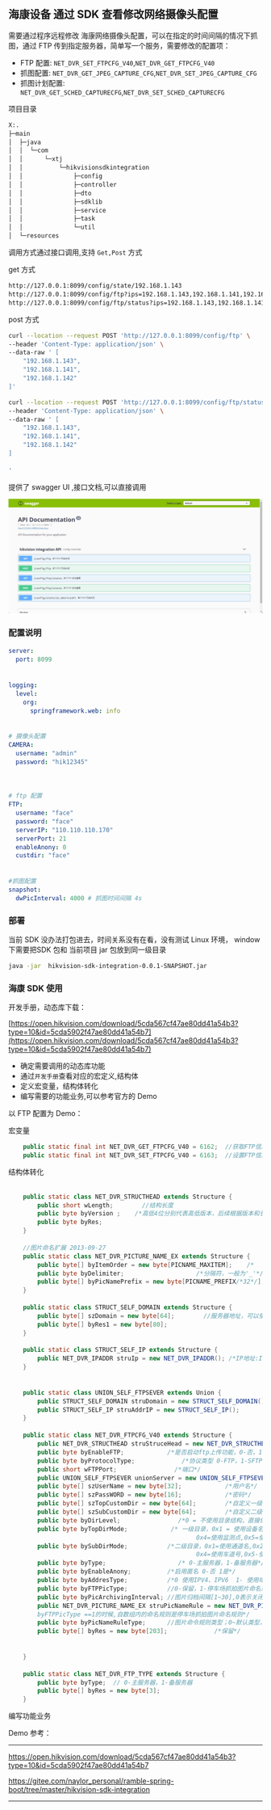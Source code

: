 
## 海康设备 通过 SDK 查看修改网络摄像头配置

需要通过程序远程修改 海康网络摄像头配置，可以在指定的时间间隔的情况下抓图，通过 FTP 传到指定服务器，简单写一个服务，需要修改的配置项：


+ FTP 配置: `NET_DVR_SET_FTPCFG_V40`,`NET_DVR_GET_FTPCFG_V40`
+ 抓图配置: `NET_DVR_GET_JPEG_CAPTURE_CFG`,`NET_DVR_SET_JPEG_CAPTURE_CFG`
+ 抓图计划配置: `NET_DVR_GET_SCHED_CAPTURECFG`,`NET_DVR_SET_SCHED_CAPTURECFG`

项目目录

```bash
X:.
├─main
│  ├─java
│  │  └─com
│  │      └─xtj
│  │          └─hikvisionsdkintegration
│  │              ├─config
│  │              ├─controller
│  │              ├─dto
│  │              ├─sdklib
│  │              ├─service
│  │              ├─task
│  │              └─util
│  └─resources

```

调用方式通过接口调用,支持 `Get,Post` 方式


get 方式
```bash
http://127.0.0.1:8099/config/state/192.168.1.143
http://127.0.0.1:8099/config/ftp?ips=192.168.1.143,192.168.1.141,192.168.1.142
http://127.0.0.1:8099/config/ftp/status?ips=192.168.1.143,192.168.1.141,192.168.1.142
```
post 方式
```bash
curl --location --request POST 'http://127.0.0.1:8099/config/ftp' \
--header 'Content-Type: application/json' \
--data-raw ' [
    "192.168.1.143",
    "192.168.1.141",
    "192.168.1.142"
]'
```

```bash
curl --location --request POST 'http://127.0.0.1:8099/config/ftp/status' \
--header 'Content-Type: application/json' \
--data-raw ' [
    "192.168.1.143",
    "192.168.1.141",
    "192.168.1.142"
]

'
```

提供了 swagger UI ,接口文档,可以直接调用

![swagger UI ](./file/20231012024029.png)


### 配置说明

```yaml
server:
  port: 8099


logging:
  level:
    org:
      springframework.web: info


# 摄像头配置
CAMERA:
  username: "admin"
  password: "hik12345"



# ftp 配置
FTP:
  username: "face"
  password: "face"
  serverIP: "110.110.110.170"
  serverPort: 21
  enableAnony: 0
  custdir: "face"


#抓图配置
snapshot:
  dwPicInterval: 4000 # 抓图时间间隔 4s

```



### 部署

当前 SDK 没办法打包进去，时间关系没有在看，没有测试 Linux 环境， window 下需要把SDK 包和 当前项目 jar 包放到同一级目录
```bash
java -jar  hikvision-sdk-integration-0.0.1-SNAPSHOT.jar
```

### 海康 SDK 使用

开发手册，动态库下载：


[https://open.hikvision.com/download/5cda567cf47ae80dd41a54b3?type=10&id=5cda5902f47ae80dd41a54b7](https://open.hikvision.com/download/5cda567cf47ae80dd41a54b3?type=10&id=5cda5902f47ae80dd41a54b7)

+ 确定需要调用的动态库功能
+ 通过`开发手册`查看对应的宏定义,结构体
+ 定义宏变量，结构体转化
+ 编写需要的功能业务,可以参考官方的 Demo 


以 FTP 配置为 Demo：

宏变量

```java
    public static final int NET_DVR_GET_FTPCFG_V40 = 6162;  //获取FTP信息
    public static final int NET_DVR_SET_FTPCFG_V40 = 6163;  //设置FTP信息
```

结构体转化

```java

    public static class NET_DVR_STRUCTHEAD extends Structure {
        public short wLength;        //结构长度
        public byte byVersion ;    /*高低4位分别代表高低版本，后续根据版本和长度进行扩展，不同的版本的长度进行限制*/
        public byte byRes;
    }

    //图片命名扩展 2013-09-27
    public static class NET_DVR_PICTURE_NAME_EX extends Structure {
        public byte[] byItemOrder = new byte[PICNAME_MAXITEM];    /*    桉数组定义文件命名的规则 */
        public byte byDelimiter;                    /*分隔符，一般为'_'*/
        public byte[] byPicNamePrefix = new byte[PICNAME_PREFIX/*32*/];  //图片名自定义前缀
    }

    public static class STRUCT_SELF_DOMAIN extends Structure {
        public byte[] szDomain = new byte[64];        //服务器地址，可以使IPv4 IPv6或是域名
        public byte[] byRes1 = new byte[80];
    }

    public static class STRUCT_SELF_IP extends Structure {
        public NET_DVR_IPADDR struIp = new NET_DVR_IPADDR(); /*IP地址:IPv4 IPv6地址, 144字节*/
    }


    public static class UNION_SELF_FTPSEVER extends Union {
        public STRUCT_SELF_DOMAIN struDomain = new STRUCT_SELF_DOMAIN();
        public STRUCT_SELF_IP struAddrIP = new STRUCT_SELF_IP();
    }

    public static class NET_DVR_FTPCFG_V40 extends Structure {
        public NET_DVR_STRUCTHEAD struStruceHead = new NET_DVR_STRUCTHEAD();
        public byte byEnableFTP;            /*是否启动ftp上传功能，0-否，1-是*/
        public byte byProtocolType;             /*协议类型 0-FTP，1-SFTP*/
        public short wFTPPort;                /*端口*/
        public UNION_SELF_FTPSEVER unionServer = new UNION_SELF_FTPSEVER();
        public byte[] szUserName = new byte[32];            /*用户名*/
        public byte[] szPassWORD = new byte[16];            /*密码*/
        public byte[] szTopCustomDir = new byte[64];        /*自定义一级目录*/
        public byte[] szSubCustomDir = new byte[64];        /*自定义二级目录*/
        public byte byDirLevel;                /*0 = 不使用目录结构，直接保存在根目录,    1 = 使用1级目录,2=使用2级目录*/
        public byte byTopDirMode;            /* 一级目录，0x1 = 使用设备名,0x2 = 使用设备号,0x3 = 使用设备ip地址，
                                                    0x4=使用监测点,0x5=使用时间(年月),0x6-使用自定义 ,0x7=违规类型,0x8=方向,0x9=地点*/
        public byte bySubDirMode;           /*二级目录，0x1=使用通道名,0x2=使用通道号 0x3=使用时间(年月日),
                                                    0x4=使用车道号,0x5-使用自定义, 0x6=违规类型,0x7=方向,0x8=地点,0x9 = 车位编号*/
        public byte byType;                    /* 0-主服务器，1-备服务器*/
        public byte byEnableAnony;          /*启用匿名 0-否 1是*/
        public byte byAddresType;           /*0 使用IPV4、IPV6  1- 使用域名*/
        public byte byFTPPicType;           //0-保留，1-停车场抓拍图片命名规则
        public byte byPicArchivingInterval; //图片归档间隔[1~30],0表示关闭
        public NET_DVR_PICTURE_NAME_EX struPicNameRule = new NET_DVR_PICTURE_NAME_EX();   /* 图片命名规则:
        byFTPPicType ==1的时候,自数组内的命名规则是停车场抓拍图片命名规则*/
        public byte byPicNameRuleType;      //图片命令规则类型；0~默认类型，1~图片前缀名定义(启用struPicNameRule中的byPicNamePrefix字段)
        public byte[] byRes = new byte[203];             /*保留*/


    }

    public static class NET_DVR_FTP_TYPE extends Structure {
        public byte byType;  // 0-主服务器，1-备服务器
        public byte[] byRes = new byte[3];
    }

```

编写功能业务


Demo 参考：

***

https://open.hikvision.com/download/5cda567cf47ae80dd41a54b3?type=10&id=5cda5902f47ae80dd41a54b7

https://gitee.com/naylor_personal/ramble-spring-boot/tree/master/hikvision-sdk-integration
***










